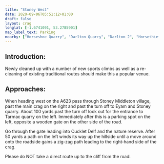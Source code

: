 ```yaml
---
title: "Stoney West"
date: 2020-09-06T05:51:12+01:00
draft: false
layout: crag
longlat: [-1.6741091, 53.2785901]
map_label_text: Parking
nearby: ["Horseshoe Quarry", "Darlton Quarry", "Darlton 2", "Horsethief Quarry"]
---
```


## Introduction:

Newly cleaned up with a number of new sports climbs as well as a re-cleaning of existing traditional routes should make this a popular venue.

## Approaches:

When heading west on the A623 pass through Stoney Middleton village, past the main crag on the right and past the turn off to Eyam and Stoney quarry. About 100 yards past the turn off look out for the entrance to Tarmac quarry on the left. Immediately after this is a parking spot on the left, opposite a wooden gate on the other side of the road.

Go through the gate leading into Cucklet Delf and the nature reserve. After 50 yards a path on the left winds its way up the hillside until a move around onto the roadside gains a zig-zag path leading to the right-hand side of the crag.

Please do NOT take a direct route up to the cliff from the road.
